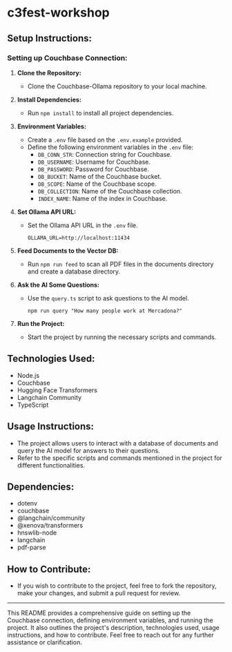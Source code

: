 # c3fest-workshop

## Setup Instructions:

### Setting up Couchbase Connection:
1. **Clone the Repository:** 
   - Clone the Couchbase-Ollama repository to your local machine.

2. **Install Dependencies:**
   - Run `npm install` to install all project dependencies.

3. **Environment Variables:**
   - Create a `.env` file based on the `.env.example` provided.
   - Define the following environment variables in the `.env` file:
     - `DB_CONN_STR`: Connection string for Couchbase.
     - `DB_USERNAME`: Username for Couchbase.
     - `DB_PASSWORD`: Password for Couchbase.
     - `DB_BUCKET`: Name of the Couchbase bucket.
     - `DB_SCOPE`: Name of the Couchbase scope.
     - `DB_COLLECTION`: Name of the Couchbase collection.
     - `INDEX_NAME`: Name of the index in Couchbase.

4. **Set Ollama API URL:**
   - Set the Ollama API URL in the `.env` file.
     ```
     OLLAMA_URL=http://localhost:11434
     ```

5. **Feed Documents to the Vector DB:**
   - Run `npm run feed` to scan all PDF files in the documents directory and create a database directory.

6. **Ask the AI Some Questions:**
   - Use the `query.ts` script to ask questions to the AI model.
     ```
     npm run query "How many people work at Mercadona?"
     ```

7. **Run the Project:**
   - Start the project by running the necessary scripts and commands.

## Technologies Used:
- Node.js
- Couchbase
- Hugging Face Transformers
- Langchain Community
- TypeScript

## Usage Instructions:
- The project allows users to interact with a database of documents and query the AI model for answers to their questions.
- Refer to the specific scripts and commands mentioned in the project for different functionalities.

## Dependencies:
- dotenv
- couchbase
- @langchain/community
- @xenova/transformers
- hnswlib-node
- langchain
- pdf-parse

## How to Contribute:
- If you wish to contribute to the project, feel free to fork the repository, make your changes, and submit a pull request for review.

---

This README provides a comprehensive guide on setting up the Couchbase connection, defining environment variables, and running the project. It also outlines the project's description, technologies used, usage instructions, and how to contribute. Feel free to reach out for any further assistance or clarification.
